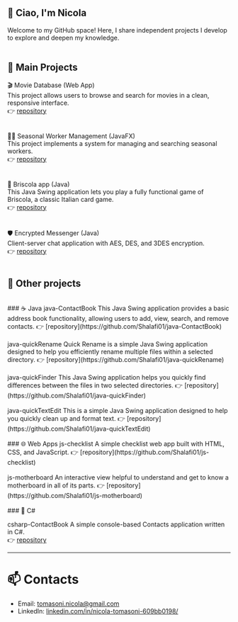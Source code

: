 ## 👋 Ciao, I'm Nicola  
Welcome to my GitHub space! Here, I share independent projects I develop to explore and deepen my knowledge.
<br><br>  
## 🔧 Main Projects
🎬 Movie Database (Web App)  
This project allows users to browse and search for movies in a clean, responsive interface.  
👉 [repository](https://github.com/Shalafi01/php-MovieDatabase)
<br><br>  
🧑‍💼 Seasonal Worker Management (JavaFX)  
This project implements a system for managing and searching seasonal workers.  
👉 [repository](https://github.com/Shalafi01/javafx-TalentView)
<br><br>  
🎴 Briscola app (Java)  
This Java Swing application lets you play a fully functional game of Briscola, a classic Italian card game.  
👉 [repository](https://github.com/Shalafi01/java-Briscola/tree/main)
<br><br>  
🛡️ Encrypted Messenger (Java)  
Client-server chat application with AES, DES, and 3DES encryption.  
👉 [repository](https://github.com/andrea97/encrypted-messenger-java)
<br><br>  
## 🔧 Other projects
<br>
### ☕ Java
java-ContactBook
This Java Swing application provides a basic address book functionality, allowing users to add, view, search, and remove contacts.  
👉 [repository](https://github.com/Shalafi01/java-ContactBook)
<br><br>  
java-quickRename
Quick Rename is a simple Java Swing application designed to help you efficiently rename multiple files within a selected directory.  
👉 [repository](https://github.com/Shalafi01/java-quickRename)
<br><br>  
java-quickFinder
This Java Swing application helps you quickly find differences between the files in two selected directories.  
👉 [repository](https://github.com/Shalafi01/java-quickFinder)
<br><br>  
java-quickTextEdit
This is a simple Java Swing application designed to help you quickly clean up and format text.  
👉 [repository](https://github.com/Shalafi01/java-quickTextEdit)
<br><br>  
### 🌐 Web Apps
js-checklist
A simple checklist web app built with HTML, CSS, and JavaScript.  
👉 [repository](https://github.com/Shalafi01/js-checklist)
<br><br>  
js-motherboard
An interactive view helpful to understand and get to know a motherboard in all of its parts.  
👉 [repository](https://github.com/Shalafi01/js-motherboard)
<br><br>  
### 🧩 C#

csharp-ContactBook
A simple console-based Contacts application written in C#.  
👉 [repository](https://github.com/Shalafi01/csharp-ContactBook)

---

# 📫 Contacts

- Email: tomasoni.nicola@gmail.com
- LinkedIn: [linkedin.com/in/nicola-tomasoni-609bb0198/](https://www.linkedin.com/in/nicola-tomasoni-609bb0198/)
